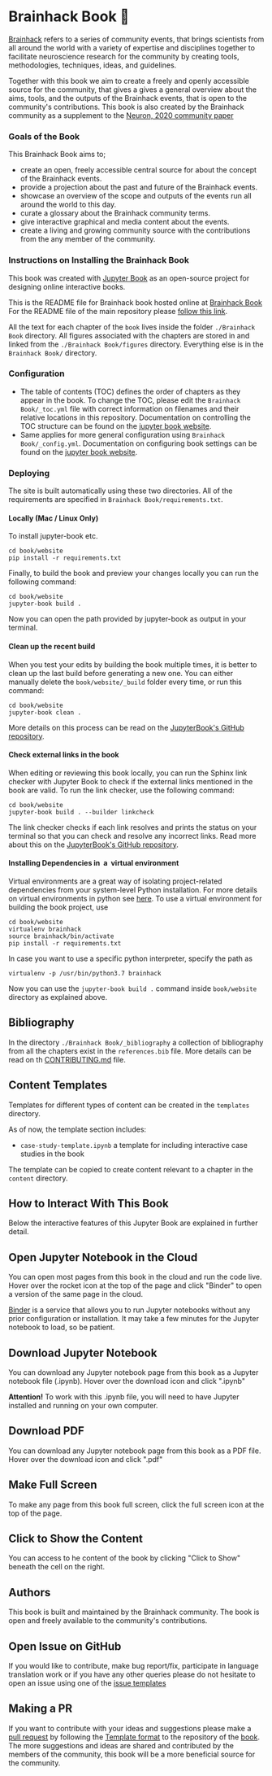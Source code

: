 # Brainhack Book :book: 

[Brainhack](brainhack.org) refers to a series of community events, that brings scientists from all around the world with a variety of expertise and disciplines together to facilitate neuroscience research for the community by creating tools, methodologies, techniques, ideas, and guidelines. 

Together with this book we aim to create a freely and openly accessible source for the community, that gives a gives a general overview about the aims, tools, and the outputs of the Brainhack events, that is open to the community's contributions. This book is also created by the Brainhack community as a supplement to the [Neuron, 2020 community paper](https://psyarxiv.com/rytjq/) 

### Goals of the Book
This Brainhack Book aims to;

* create an open, freely accessible central source for about the concept of the Brainhack events.
* provide a projection about the past and future of the Brainhack events.
* showcase an  overview of the scope and outputs of the events run all around the world to this day.
* curate a glossary about the Brainhack community terms.
* give interactive graphical and media content about the events.
* create a living and growing community source with the contributions from the any member of the community.


### Instructions on Installing the Brainhack Book

This book was created with [Jupyter Book](https://jupyterbook.org/intro.html) as an open-source project for designing online interactive books.


This is the README file for Brainhack book hosted online at [Brainhack Book](https://brainhack.org/brainhack_jupyter_book/)
For the README file of the main repository please [follow this link](https://github.com/brainhackorg/brainhack_jupyter_book/blob/main/README.md).

All the text for each chapter of the `book` lives inside the folder `./Brainhack Book` directory.
All figures associated with the chapters are stored in and linked from the `./Brainhack Book/figures` directory.
Everything else is in the `Brainhack Book/` directory.

### Configuration

- The table of contents (TOC) defines the order of chapters as they appear in the book.
To change the TOC, please edit the `Brainhack Book/_toc.yml` file with correct information on filenames and their relative locations in this repository.
Documentation on controlling the TOC structure can be found on the [jupyter book website](https://jupyterbook.org/customize/toc.html).
- Same applies for more general configuration using `Brainhack Book/_config.yml`.
Documentation on configuring book settings can be found on the [jupyter book website](https://jupyterbook.org/customize/config.html).

### Deploying

The site is built automatically using these two directories. All of the requirements are specified in `Brainhack Book/requirements.txt`.

#### Locally (Mac / Linux Only)

To install jupyter-book etc.
```
cd book/website
pip install -r requirements.txt
```

Finally, to build the book and preview your changes locally you can run the following command:
```
cd book/website
jupyter-book build .
```
Now you can open the path provided by jupyter-book as output in your terminal.

#### Clean up the recent build

When you test your edits by building the book multiple times, it is better to clean up the last build before generating a new one.
You can either manually delete the `book/website/_build` folder every time, or run this command:
```
cd book/website
jupyter-book clean .
```
More details on this process can be read on the [JupyterBook's GitHub repository](https://github.com/executablebooks/jupyter-book/blob/master/docs/advanced/advanced.md#clean-your-books-generated-files).

#### Check external links in the book

When editing or reviewing this book locally, you can run the Sphinx link checker with Jupyter Book to check if the external links mentioned in the book are valid.
To run the link checker, use the following command:

```
cd book/website
jupyter-book build . --builder linkcheck
```

The link checker checks if each link resolves and prints the status on your terminal so that you can check and resolve any incorrect links.
Read more about this on the [JupyterBook's GitHub repository](https://github.com/executablebooks/jupyter-book/blob/master/docs/advanced/advanced.md#check-external-links-in-your-book).

#### Installing Dependencies in  a  virtual environment

Virtual environments are a great way of isolating project-related dependencies from your system-level Python installation.
For more details on virtual environments in python see
[here](https://docs.python.org/3/tutorial/venv.html).
To use a virtual environment for building the book project, use

```
cd book/website
virtualenv brainhack
source brainhack/bin/activate
pip install -r requirements.txt
```

In case you want to use a specific python interpreter, specify the path as
```
virtualenv -p /usr/bin/python3.7 brainhack
```

Now you can use the `jupyter-book build .` command inside `book/website` directory as explained above.

<!--#### On Netlify

Brainhack book is built and deployed online using [Netlify](https://www.netlify.com/).

//If you want to deploy the book on Netlify, you'll need the following settings:

//- Base directory: `book/website`
//- Build command: `pip install -r requirements.txt && jupyter-book build .`
//- Publish directory: `book/website/_build/html`

//Netlify is smart and will find your requirements.txt to do the install for //you. :slightly_smiling_face:

You can find the build history or logs for Brainhack at https://app.netlify.com/sites/brainhack/deploys.-->

## Bibliography

In the directory `./Brainhack Book/_bibliography` a collection of bibliography from all the chapters exist in the `references.bib` file.
More details can be read on th [CONTRIBUTING.md](https://github.com/brainhackorg/brainhack_jupyter_book/blob/main/contributing_guideline.md) file. <!-- I will create one once we decide on the contribution method and workflow -->

## Content Templates

Templates for different types of content can be created in the `templates` directory.

As of now, the template section includes:
* `case-study-template.ipynb` a template for including interactive case studies in the book

The template can be copied to create content relevant to a chapter in the `content` directory.


## How to Interact With This Book

Below the interactive features of this Jupyter Book are explained in further detail. 


## Open Jupyter Notebook in the Cloud
You can open most pages from this book in the cloud and run the code live. Hover over the rocket icon at the top of the page and click "Binder" to open a version of the same page in the cloud.

[Binder](https://mybinder.org/) is a service that allows you to run Jupyter notebooks without any prior configuration or installation. It may take a few minutes for the Jupyter notebook to load, so be patient.



## Download Jupyter Notebook
You can download any Jupyter notebook page from this book as a Jupyter notebook file (.ipynb). Hover over the download icon and click ".ipynb"

**Attention!**
To work with this .ipynb file, you will need to have Jupyter installed and running on your own computer.


## Download PDF
You can download any Jupyter notebook page from this book as a PDF file. Hover over the download icon and click ".pdf"


## Make Full Screen
To make any page from this book full screen, click the full screen icon at the top of the page.




## Click to Show the Content
You can access to he content of the book by clicking "Click to Show" beneath the cell on the right.


## Authors

This book is built and maintained by the Brainhack community. The book is open and freely available to the community's contributions.


## Open Issue on GitHub
 If you would like to contribute, make bug report/fix, participate in language translation work or if you have any other queries please do not hesitate to open an issue using one of the [issue templates](https://github.com/brainhackorg/brainhack_jupyter_book/issues/new/choose)

 

## Making a PR <!--I was not sure whether we will accept the contributions via PR or issues so I put the both-->

If you want to contribute with your ideas and suggestions please make a [pull request](https://docs.github.com/en/free-pro-team@latest/github/collaborating-with-issues-and-pull-requests/creating-a-pull-request) by following the [Template format](https://github.com/brainhackorg/brainhack_jupyter_book/issues/new/choose) to the repository of the [book](https://github.com/brainhackorg/brainhack_jupyter_book). The more suggestions and ideas are shared and contributed by the members of the community, this book will be a more beneficial source for the community.